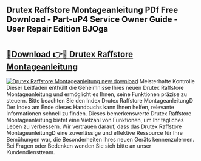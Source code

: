 ## Drutex Raffstore Montageanleitung PDf Free Download - Part-uP4 Service Owner Guide - User Repair Edition BJOga

# <h2><a href="http://df70up.blite.top/?on=Drutex+Raffstore+Montageanleitung">🔗Download 👉🔴 Drutex Raffstore Montageanleitung</a></h2>

[![Drutex Raffstore Montageanleitung new download](https://i.imgur.com/lujVjoI.png)](http://df70up.blite.top/?on=Drutex+Raffstore+Montageanleitung)
Meisterhafte Kontrolle Dieser Leitfaden enthüllt die Geheimnisse Ihres neuen Drutex Raffstore Montageanleitung und ermöglicht es Ihnen, seine Funktionen präzise zu steuern. Bitte beachten Sie den Index Drutex Raffstore MontageanleitungD Der Index am Ende dieses Handbuchs kann Ihnen helfen, relevante Informationen schnell zu finden. Dieses bemerkenswerte Drutex Raffstore Montageanleitung bietet eine Vielzahl von Funktionen, um Ihr tägliches Leben zu verbessern. Wir vertrauen darauf, dass das Drutex Raffstore MontageanleitungD eine zuverlässige und effektive Ressource für Ihre Bemühungen war, die Besonderheiten Ihres neuen Geräts kennenzulernen. Bei Fragen oder Bedenken wenden Sie sich bitte an unser Kundendienstteam.
